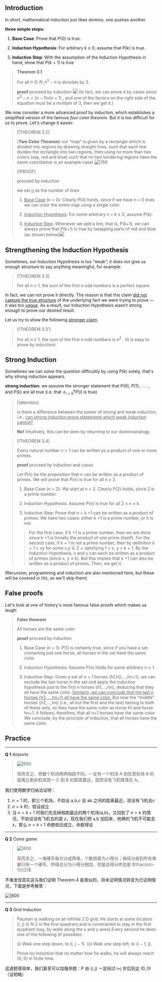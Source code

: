 ## Introduction

In short, mathematical induction just likes domino, one pushes another.

**three simple steps:**

1. **Base Case**: Prove that P(0) is true. 

2. **Induction Hypothesis**: For arbitrary k ≥ 0, assume that P(k) is true.

3. **Inductive Step**: With the assumption of the Induction Hypothesis in hand, show that P(k + 1) is true

> **Theorem 3.1**
> 
> For all $n\in N, n^{3}-n$ is divisible by 3.
> 
> **proof** proceed by induction
> ![](attachments/02-Mathematical%20Induction.png)
> (In fact, we can prove it by cases since $n^{3}-n=(n-1)n(n+1)$ , and one of the factors on the right side of the equation must be a multiple of 3, then we get it.)

We now consider a more advanced proof by induction, which establishes a simplified version of the famous _four color theorem_. But it is too difficult for us to prove. Let's change it easier:

> [!THEOREM 3.2] 
> 
>  (**_Two Color Theorem_**) our “map” is given by a rectangle which is divided into regions by drawing straight lines, such that each line divides the rectangle into two regions, then:using no more than two colors (say, red and blue) such that no two bordering regions have the same color(below is an example case)
> ![|158](attachments/02-Mathematical%20Induction-1.png)

> [!PROOF] 
> 
> proceed by induction
> 
> we set <u>n</u> as the number of lines
> 
> 1. <u>Base Case</u> (n = 0):  Clearly P(0) holds, since if we have n = 0 lines we can color the entire map using a single color.
>
> 2. <u>Induction Hypothesis</u>:  For some arbitrary n = k ≥ 0, assume P(k).
> 
> 3. <u>Inductive Step</u>: Whenever we add a line, that is, P(k+1), we can always prove that P(k+1) is true by swapping parts of red and blue (as shown below)![](attachments/02-Mathematical%20Induction-2.png)

## Strengthening the Induction Hypothesis

Sometimes, our Induction Hypothesis is too “weak”; it does not give us enough structure to say anything meaningful, for example:
> [!THEOREM 3.3]
> 
> For all n ≥ 1, the sum of the first n odd numbers is a perfect square.

In fact, we can not prove it directly. The reason is that this claim <u>did not capture the true structure</u> of the underlying fact we were trying to prove — it was too <u>vague</u>. As a result, our Induction Hypothesis wasn’t strong enough to prove our desired result.

Let us try to show the following <u>stronger claim</u>. 
> [!THEOREM 3.3'] 
> 
> For all n ≥ 1, the sum of the first n odd numbers is $n^{2}$ .
> (It is easy to prove by induction)

## Strong Induction

Sometimes we can solve the question difficultly by using P(k) solely, that's why strong induction appears.

**strong induction:** we assume the stronger statement that P(0), P(1), . . . , and P(k) are all true (i.e. that $\land_{i=0}^{k} P(i)$ is true)

> [!attention]
> 
> Is there a difference between the power of strong and weak induction, i.e., <u>can strong induction prove statements which weak induction cannot?</u>
> 
> **No!** Intuitively, this can be seen by returning to our dominoanalogy.

> [!THEOREM 3.4] 
> 
> Every natural number n > 1 can be written as a product of one or more primes.
> 
> **proof** proceed by induction and cases
> 
> Let P(n) be the proposition that n can be written as a product of primes. We will prove that P(n) is true for all n ≥ 2. 
> 
> 1. Base Case (n = 2): We start at n = 2. Clearly P(2) holds, since 2 is a prime number. 
> 
> 2. Induction Hypothesis: Assume P(n) is true for all 2 ≤ n ≤ k.
>
> 3. Inductive Step: Prove that n = k +1 can be written as a product of primes. We have two cases: either k +1 is a prime number, or it is not.
>> For the first case, if k +1 is a prime number, then we are done since k +1 is trivially the product of one prime (itself). 
>> For the second case, if k + 1 is not a prime number, then by definition k + 1 = xy for some x,y ∈ Z + satisfying 1 < x, y < k + 1. By the Induction Hypothesis, x and y can each be written as a product of primes (since x, y ≤ k). But this implies that k +1 can also be written as a product of primes.
> Then, we get it.

(Recursion, programming and induction are also mentioned here, but these will be covered in `FDS`, so we'll skip them)

## False proofs

Let's look at one of history's most famous false proofs which makes us laugh:

> **False theorem**
> 
> All horses are the same color
> 
> **proof** proceed by induction
> 
> 1. Base Case (n = 1): P(1) is certainly true, since if you have a set containing just one horse, all horses in the set have the same color.
> 
> 2. Induction Hypothesis: Assume P(n) holds for some arbitrary n ≥ 1. 
> 
> 3. Inductive Step: Given a set of n + 1 horses {h1,h2,...,hn+1}, we can exclude the last horse in the set and apply the induction hypothesis just to the first n horses {h1,...,hn}, deducing that they all have the same color. <u>Similarly, we can conclude that the last n horses {h2,...,hn+1} all have the same color. </u>But now the “middle” horses {h2,...,hn} (i.e., all but the first and the last) belong to both of these sets, so they have the same color as horse h1 and horse hn+1. It follows, therefore, that all n+1 horses have the same color. We conclude, by the principle of induction, that all horses have the same color.

## Practice

---

**Q 1** _Airports_

> ![|600](attachments/03-Mathematical%20Induction.png)
>
> 简而言之，奇数个机场两两相距不同，一定有一个机场 A 到任意机场 B 的距离比剩余机场其一 C 到 B 的距离要远，因而没有飞机降落在 A。

我们使用数学归纳法证明：

1. $n=1$ 时，即三个机场，不妨设 a,b,c 且 ab 之间的距离最近，则没有飞机去c
2. $n=k$ 时，假设成立
3. 当 $n=k+1$ 时我们先去掉相距最近的两个机场(a,b)，又回到了 $n=k$ 的情况，不妨设没有飞机去的是 z，现在我们把 a,b 加回来，他俩的飞机不可能去 z，那么 $n = k+1$ 命题依旧成立，命题得证
---
**Q 2** _Coins game_

>  ![|600](attachments/03-Mathematical%20Induction-1.png)
>
> 简而言之，一堆硬币每次分成两堆，个数相乘为小得分；继续分直到所有堆都只有一个硬币，所得总分为小得分相加，但是总得分终会是 $\frac{n(n-1)}{2}$ 

不难发现其实这与我们证明 Theorem 4 是类似的，将未证明情况转变为已证明情况，下面是参考解答：

![|600](attachments/03-Mathematical%20Induction-2.png)

---

**Q 3** _Grid Induction_

> Pacman is walking on an infinite 2 D grid. He starts at some location (i, j) ∈ N 2 in the first quadrant,and is constrained to stay in the first quadrant (say, by walls along the x and y axes).Every second he does one of the following (if possible):
> 
> (i) Walk one step down, to (i, j − 1).
> (ii) Walk one step left, to (i − 1, j).
> 
> Prove by induction that no matter how he walks, he will always reach (0, 0) in finite time.

这道题很简单，我们甚至可以加强命题：P 由 $(i, j)$ 一定经过 i+j 步后到达 $(0,0)$ （证明略）